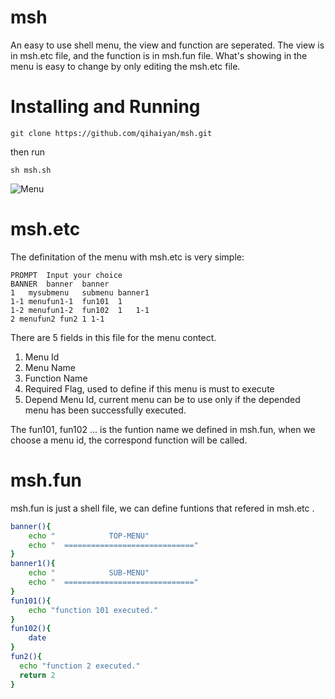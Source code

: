 # msh
An easy to use shell menu, the view and function are seperated. The view is in msh.etc file, and the function is in msh.fun file. What's showing in the menu is easy to change by only editing the msh.etc file.
# Installing and Running
```
git clone https://github.com/qihaiyan/msh.git
```
then run
```
sh msh.sh
```
![Menu](Images/demo.png)
# msh.etc
The definitation of the menu with msh.etc is very simple:
```
PROMPT	Input your choice
BANNER	banner	banner
1	mysubmenu	submenu	banner1
1-1	menufun1-1	fun101	1
1-2	menufun1-2	fun102	1	1-1
2 menufun2 fun2 1 1-1
```
There are 5 fields in this file for the menu contect.

1. Menu Id
2. Menu Name
3. Function Name
4. Required Flag, used to define if this menu is must to execute
5. Depend Menu Id, current menu can be to use only if the depended menu has been successfully executed.

The fun101, fun102 ... is the funtion name we defined in msh.fun,
when we choose a menu id, the correspond function will be called.
# msh.fun
msh.fun is just a shell file, we can define funtions that refered in msh.etc .
``` bash
banner(){
	echo "            TOP-MENU"
	echo "  ============================="
}
banner1(){
	echo "            SUB-MENU"
	echo "  ============================="
}
fun101(){
	echo "function 101 executed."
}
fun102(){
	date
}
fun2(){
  echo "function 2 executed."
  return 2
}
```
